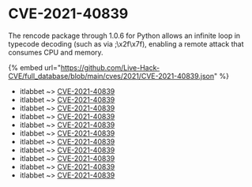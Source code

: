 # CVE-2021-40839

The rencode package through 1.0.6 for Python allows an infinite loop in typecode decoding (such as via ;\x2f\x7f), enabling a remote attack that consumes CPU and memory.

{% embed url="https://github.com/Live-Hack-CVE/full_database/blob/main/cves/2021/CVE-2021-40839.json" %}


* itlabbet ~> [CVE-2021-40839](https://www.alice-snow.ru/2021/database/cve-2021-40839/cve-2021-40839-itlabbet)
* itlabbet ~> [CVE-2021-40839](https://www.alice-snow.ru/2021/database/cve-2021-40839/cve-2021-40839-itlabbet)
* itlabbet ~> [CVE-2021-40839](https://www.alice-snow.ru/2021/database/cve-2021-40839/cve-2021-40839-itlabbet)
* itlabbet ~> [CVE-2021-40839](https://www.alice-snow.ru/2021/database/cve-2021-40839/cve-2021-40839-itlabbet)
* itlabbet ~> [CVE-2021-40839](https://www.alice-snow.ru/2021/database/cve-2021-40839/cve-2021-40839-itlabbet)
* itlabbet ~> [CVE-2021-40839](https://www.alice-snow.ru/2021/database/cve-2021-40839/cve-2021-40839-itlabbet)
* itlabbet ~> [CVE-2021-40839](https://www.alice-snow.ru/2021/database/cve-2021-40839/cve-2021-40839-itlabbet)
* itlabbet ~> [CVE-2021-40839](https://www.alice-snow.ru/2021/database/cve-2021-40839/cve-2021-40839-itlabbet)
* itlabbet ~> [CVE-2021-40839](https://www.alice-snow.ru/2021/database/cve-2021-40839/cve-2021-40839-itlabbet)
* itlabbet ~> [CVE-2021-40839](https://www.alice-snow.ru/2021/database/cve-2021-40839/cve-2021-40839-itlabbet)
* itlabbet ~> [CVE-2021-40839](https://www.alice-snow.ru/2021/database/cve-2021-40839/cve-2021-40839-itlabbet)